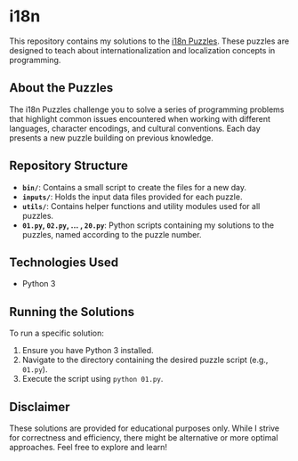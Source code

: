 # i18n

This repository contains my solutions to the [i18n Puzzles](https://i18n-puzzles.com/). These puzzles are designed to teach about internationalization and localization concepts in programming.

## About the Puzzles

The i18n Puzzles challenge you to solve a series of programming problems that highlight common issues encountered when working with different languages, character encodings, and cultural conventions. Each day presents a new puzzle building on previous knowledge.

## Repository Structure

*   **`bin/`**: Contains a small script to create the files for a new day.
*   **`inputs/`**: Holds the input data files provided for each puzzle.
*   **`utils/`**:  Contains helper functions and utility modules used for all puzzles.
*   **`01.py`, `02.py`, ... , `20.py`**: Python scripts containing my solutions to the puzzles, named according to the puzzle number.

## Technologies Used

*   Python 3

## Running the Solutions

To run a specific solution:

1.  Ensure you have Python 3 installed.
2.  Navigate to the directory containing the desired puzzle script (e.g., `01.py`).
3.  Execute the script using `python 01.py`.

## Disclaimer

These solutions are provided for educational purposes only. While I strive for correctness and efficiency, there might be alternative or more optimal approaches. Feel free to explore and learn!
